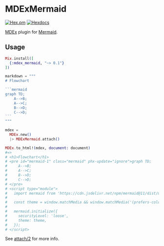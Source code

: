 # MDExMermaid

[![Hex.pm](https://img.shields.io/hexpm/v/mdex_mermaid)](https://hex.pm/packages/mdex_mermaid)
[![Hexdocs](https://img.shields.io/badge/hexdocs-latest-blue.svg)](https://hexdocs.pm/mdex_mermaid)

<!-- MDOC -->

[MDEx](https://mdelixir.dev) plugin for [Mermaid](https://mermaid.js.org).

## Usage

````elixir
Mix.install([
  {:mdex_mermaid, "~> 0.1"}
])

markdown = """
# Flowchart

```mermaid
graph TD;
    A-->B;
    A-->C;
    B-->D;
    C-->D;
```
"""

mdex =
  MDEx.new()
  |> MDExMermaid.attach()

MDEx.to_html!(mdex, document: document)
#=>
# <h1>Flowchart</h1>
# <pre id="mermaid-1" class="mermaid" phx-update="ignore">graph TD;
#     A-->B;
#     A-->C;
#     B-->D;
#     C-->D;
# </pre>
# <script type="module">
#   import mermaid from 'https://cdn.jsdelivr.net/npm/mermaid@11/dist/mermaid.esm.min.mjs';
#
#   const theme = window.matchMedia && window.matchMedia('(prefers-color-scheme: dark)').matches ? 'dark' : 'default';
#
#   mermaid.initialize({
#     securityLevel: 'loose',
#     theme: theme,
#   });
# </script>
````

See [attach/2](https://hexdocs.pm/mdex_mermaid/MDExMermaid.html#attrach/2) for more info.
